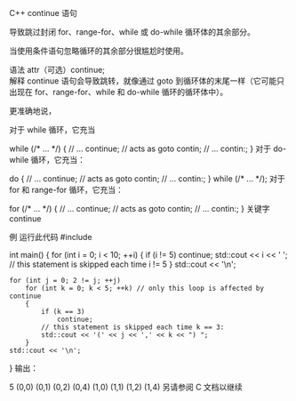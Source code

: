 C++ continue 语句

导致跳过封闭 for、range-for、while 或 do-while 循环体的其余部分。

当使用条件语句忽略循环的其余部分很尴尬时使用。

语法
attr（可选）continue;		
解释
continue 语句会导致跳转，就像通过 goto 到循环体的末尾一样（它可能只出现在 for、range-for、while 和 do-while 循环的循环体中）。

更准确地说，

对于 while 循环，它充当

while (/* ... */)
{
   // ...
   continue; // acts as goto contin;
   // ...
   contin:;
}
对于 do-while 循环，它充当：

do
{
    // ...
    continue; // acts as goto contin;
    // ...
    contin:;
} while (/* ... */);
对于 for 和 range-for 循环，它充当：

for (/* ... */)
{
    // ...
    continue; // acts as goto contin;
    // ...
    contin:;
}
关键字
continue

例
运行此代码
#include <iostream>
 
int main()
{
    for (int i = 0; i < 10; ++i)
    {
        if (i != 5)
            continue;
        std::cout << i << ' ';      // this statement is skipped each time i != 5
    }
    std::cout << '\n';
 
    for (int j = 0; 2 != j; ++j)
        for (int k = 0; k < 5; ++k) // only this loop is affected by continue
        {
            if (k == 3)
                continue;
            // this statement is skipped each time k == 3:
            std::cout << '(' << j << ',' << k << ") ";
        }
    std::cout << '\n';
}
输出：

5
(0,0) (0,1) (0,2) (0,4) (1,0) (1,1) (1,2) (1,4)
另请参阅
C 文档以继续
